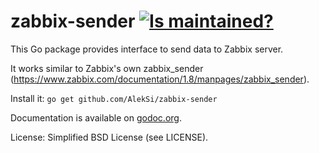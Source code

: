 zabbix-sender [![Is maintained?](http://stillmaintained.com/AlekSi/zabbix-sender.png)](http://stillmaintained.com/AlekSi/zabbix-sender)
=============

This Go package provides interface to send data to Zabbix server.

It works similar to Zabbix's own zabbix_sender (https://www.zabbix.com/documentation/1.8/manpages/zabbix_sender).

Install it: `go get github.com/AlekSi/zabbix-sender`

Documentation is available on [godoc.org](http://godoc.org/github.com/AlekSi/zabbix-sender).

License: Simplified BSD License (see LICENSE).
